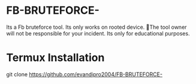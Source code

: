 # FB-BRUTEFORCE-
Its a Fb bruteforce tool. Its only works on rooted device. 
🚫The tool owner will not be responsible for your incident. 
Its only for educational purposes.

# Termux Installation

git clone https://github.com/evandipro2004/FB-BRUTEFORCE-

